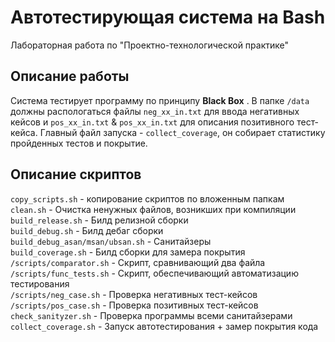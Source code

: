 # Автотестирующая система на Bash
Лабораторная работа по "Проектно-технологической практике"  

## Описание работы
Система тестирует программу по принципу **Black Box** . В папке `/data` должны распологаться файлы `neg_xx_in.txt` для ввода негативных кейсов и `pos_xx_in.txt` & `pos_xx_in.txt` для описания позитивного тест-кейса. Главный файл запуска - `collect_coverage`, он собирает статистику пройденных тестов и покрытие. 


## Описание скриптов
`copy_scripts.sh` - копирование скриптов по вложенным папкам  
`clean.sh` - Очистка ненужных файлов, возникших при компиляции  
`build_release.sh` - Билд релизной сборки  
`build_debug.sh` - Билд дебаг сборки  
`build_debug_asan/msan/ubsan.sh` - Санитайзеры  
`build_coverage.sh` - Билд сборки для замера покрытия  
`/scripts/comparator.sh` - Скрипт, сравнивающий два файла  
`/scripts/func_tests.sh` - Скрипт, обеспечивающий автоматизацию тестирования  
`/scripts/neg_case.sh` - Проверка негативных тест-кейсов  
`/scripts/pos_case.sh` - Проверка позитивных тест-кейсов  
`check_sanityzer.sh` - Проверка программы всеми санитайзерами  
`collect_coverage.sh` - Запуск автотестирования + замер покрытия кода  
